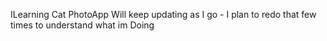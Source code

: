 ILearning Cat PhotoApp
Will keep updating as I go - I plan to redo that few times to understand what im Doing
